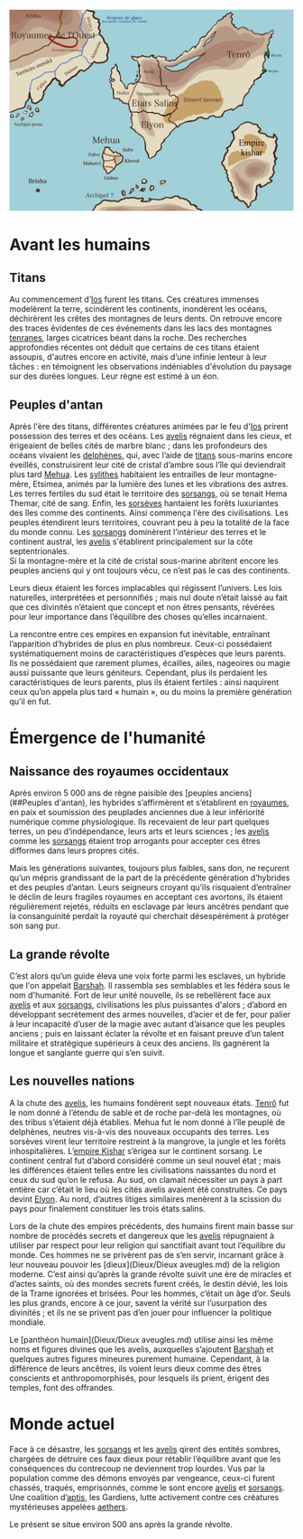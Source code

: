 
```table-of-contents
```
![carte_v2](../Illustrations/carte_v2.png)

# Avant les humains

## Titans

Au commencement d’[Ios](Dieux/Ios.md) furent les titans.
Ces créatures immenses modelèrent la terre, scindèrent les continents, inondèrent les océans, déchirèrent les crêtes des montagnes de leurs dents.
On retrouve encore des traces évidentes de ces événements dans les lacs des montagnes [tenranes](<../Nations humaines/Tenrô.md>), larges cicatrices béant dans la roche. Des recherches approfondies récentes ont déduit que certains de ces titans étaient assoupis, d'autres encore en activité, mais d’une infinie lenteur à leur tâches : en témoignent les observations indéniables d'évolution du paysage sur des durées longues.
Leur règne est estimé à un éon. 

## Peuples d'antan

Après l'ère des titans, différentes créatures animées par le feu d'[Ios](Dieux/Ios.md) prirent possession des terres et des océans. Les [avelis](<../Nations non-humaines/Avelis.md>) régnaient dans les cieux, et érigeaient de belles cités de marbre blanc ; dans les profondeurs des océans vivaient les [delphènes](<../Nations non-humaines/Delphènes.md>), qui, avec l’aide de [titans](#Titans) sous-marins encore éveillés, construisirent leur cité de cristal d’ambre sous l’île qui deviendrait plus tard [Mehua](<../Nations humaines/Mehua.md>). Les [sylithes](Sylithes.md) habitaient les entrailles de leur montagne-mère, Etsimea, animés par la lumière des lunes et les vibrations des astres. Les terres fertiles du sud était le territoire des [sorsangs](<../Nations non-humaines/Sorsangs.md>), où se tenait Hema Themar, cité de sang. Enfin, les [sorsèves](<../Nations non-humaines/Sorsèves.md>) hantaient les forêts luxuriantes des îles comme des continents.
Ainsi commença l'ère des civilisations.
Les peuples étendirent leurs territoires, couvrant peu à peu la totalité de la face du monde connu.
Les [sorsangs](<../Nations non-humaines/Sorsangs.md>) dominèrent l’intérieur des terres et le continent austral, les [avelis](<../Nations non-humaines/Avelis.md>) s'établirent principalement sur la côte septentrionales.   
Si la montagne-mère et la cité de cristal sous-marine abritent encore les peuples anciens qui y ont toujours vécu, ce n’est pas le cas des continents. 
 
Leurs dieux étaient les forces implacables qui régissent l’univers. Les lois naturelles, interprétées et personnifiés ; mais nul doute n’était laissé au fait que ces divinités n’étaient que concept et non êtres pensants, révérées pour leur importance dans l’équilibre des choses qu’elles incarnaient.

La rencontre entre ces empires en expansion fut inévitable, entraînant l’apparition d’hybrides de plus en plus nombreux. Ceux-ci possédaient systématiquement moins de caractéristiques d’espèces que leurs parents. Ils ne possédaient que rarement plumes, écailles, ailes, nageoires ou magie aussi puissante que leurs géniteurs. Cependant, plus ils perdaient les caractéristiques de leurs parents, plus ils étaient fertiles : ainsi naquirent ceux qu’on appela plus tard « humain », ou du moins la première génération qu’il en fut.

#  Émergence de l'humanité

## Naissance des royaumes occidentaux

Après environ 5 000 ans de règne paisible des [peuples anciens](##Peuples d'antan), les hybrides s’affirmèrent et s’établirent en [royaumes](<../Nations humaines/Royaumes occidentaux.md>), en paix et soumission des peuplades anciennes due à leur infériorité numérique comme physiologique. Ils recevaient de leur part quelques terres, un peu d’indépendance, leurs arts et leurs sciences ; les [avelis](<../Nations non-humaines/Avelis.md>) comme les [sorsangs](<../Nations non-humaines/Sorsangs.md>) étaient trop arrogants pour accepter ces êtres difformes dans leurs propres cités.

Mais les générations suivantes, toujours plus faibles, sans don, ne reçurent qu’un mépris grandissant de la part de la précédente génération d’hybrides et des peuples d’antan. Leurs seigneurs croyant qu’ils risquaient d’entraîner le déclin de leurs fragiles royaumes en acceptant ces avortons, ils étaient régulièrement rejetés, réduits en esclavage par leurs ancêtres pendant que la consanguinité perdait la royauté qui cherchait désespérément à protéger son sang pur.

## La grande révolte

C’est alors qu’un guide éleva une voix forte parmi les esclaves, un hybride que l'on appelait [Barshah](Dieux/Barshah.md). Il rassembla ses semblables et les fédéra sous le nom d'humanité. Fort de leur unité nouvelle, ils se rebellèrent face aux [avelis](<../Nations non-humaines/Avelis.md>) et aux [sorsangs](<../Nations non-humaines/Sorsangs.md>), civilisations les plus puissantes d'alors ; d’abord en développant secrètement des armes nouvelles, d’acier et de fer, pour palier à leur incapacité d’user de la magie avec autant d’aisance que les peuples anciens ; puis en laissant éclater la révolte et en faisant preuve d’un talent militaire et stratégique supérieurs à ceux des anciens. Ils gagnèrent la longue et sanglante guerre qui s’en suivit.
## Les nouvelles nations

A la chute des [avelis](<../Nations non-humaines/Avelis.md>), les humains fondèrent sept nouveaux états. [Tenrô](<../Nations humaines/Tenrô.md>) fut le nom donné à l’étendu de sable et de roche par-delà les montagnes, où des tribus s’étaient déjà établies. Mehua fut le nom donné à l’île peuplé de delphènes, neutres vis-à-vis des nouveaux occupants des terres. Les sorsèves virent leur territoire restreint à la mangrove, la jungle et les forêts inhospitalières. L’[empire Kishar](<../Nations humaines/Empire Kishar.md>) s’érigea sur le continent sorsang. Le continent central fut d’abord considéré comme un seul nouvel état ; mais les différences étaient telles entre les civilisations naissantes du nord et ceux du sud qu’on le refusa. Au sud, on clamait nécessiter un pays à part entière car c’était le lieu où les cités avelis avaient été construites. Ce pays devint [Elyon](<../Nations humaines/Elyon.md>). Au nord, d’autres litiges similaires menèrent à la scission du pays pour finalement constituer les trois états salins.

Lors de la chute des empires précédents, des humains firent main basse sur nombre de procédés secrets et dangereux que les [avelis](<../Nations non-humaines/Avelis.md>) répugnaient à utiliser par respect pour leur religion qui sanctifiait avant tout l’équilibre du monde. Ces hommes ne se privèrent pas de s’en servir, incarnant grâce à leur nouveau pouvoir les [dieux](Dieux/Dieux aveugles.md) de la religion moderne. C’est ainsi qu’après la grande révolte suivit une ère de miracles et d’actes saints, où des mondes secrets furent créés, le destin dévié, les lois de la Trame ignorées et brisées. Pour les hommes, c’était un âge d’or. Seuls les plus grands, encore à ce jour, savent la vérité sur l’usurpation des divinités ; et ils ne se privent pas d’en jouer pour influencer la politique mondiale.

Le [panthéon humain](Dieux/Dieux aveugles.md) utilise ainsi les même noms et figures divines que les avelis, auxquelles s’ajoutent [Barshah](Dieux/Barshah.md) et quelques autres figures mineures purement humaine. Cependant, à la différence de leurs ancêtres, ils voient leurs dieux comme des êtres conscients et anthropomorphisés, pour lesquels ils prient, érigent des temples, font des offrandes.
# Monde actuel

Face à ce désastre, les [sorsangs](Sorsangs) et les [avelis](<../Nations non-humaines/Avelis.md>) qirent des entités sombres, chargées de détruire ces faux dieux pour rétablir l’équilibre avant que les conséquences du contrecoup ne deviennent trop lourdes. Vus par la population comme des démons envoyés par vengeance, ceux-ci furent chassés, traqués, emprisonnés, comme le sont encore [avelis](<../Nations non-humaines/Avelis.md>) et [sorsangs](Sorsangs). Une coalition d’[aptis](<Magie.md>), les Gardiens, lutte activement contre ces créatures mystérieuses appelées [aethers](<../Bestiaire/Aethers.md>).

Le présent se situe environ 500 ans après la grande révolte.
